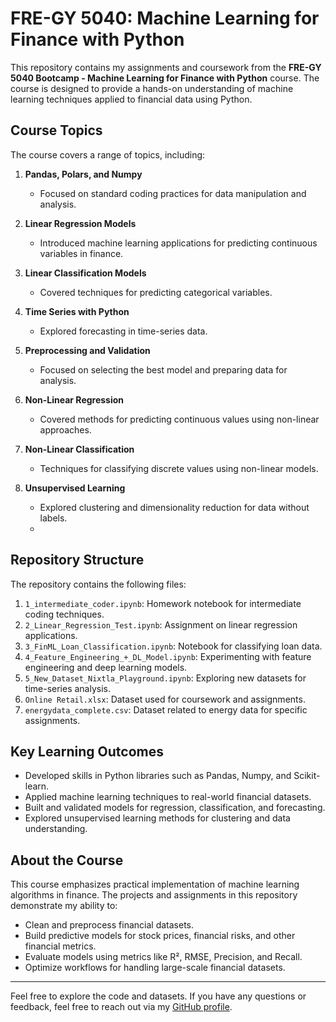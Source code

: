 # FRE-GY 5040: Machine Learning for Finance with Python

This repository contains my assignments and coursework from the **FRE-GY 5040 Bootcamp - Machine Learning for Finance with Python** course. The course is designed to provide a hands-on understanding of machine learning techniques applied to financial data using Python.

## Course Topics
The course covers a range of topics, including:

1. **Pandas, Polars, and Numpy**
   - Focused on standard coding practices for data manipulation and analysis.

2. **Linear Regression Models**
   - Introduced machine learning applications for predicting continuous variables in finance.

3. **Linear Classification Models**
   - Covered techniques for predicting categorical variables.

4. **Time Series with Python**
   - Explored forecasting in time-series data.

5. **Preprocessing and Validation**
   - Focused on selecting the best model and preparing data for analysis.

6. **Non-Linear Regression**
   - Covered methods for predicting continuous values using non-linear approaches.

7. **Non-Linear Classification**
   - Techniques for classifying discrete values using non-linear models.

8. **Unsupervised Learning**
   - Explored clustering and dimensionality reduction for data without labels.
   - 
## Repository Structure
The repository contains the following files:

1. `1_intermediate_coder.ipynb`: Homework notebook for intermediate coding techniques.
2. `2_Linear_Regression_Test.ipynb`: Assignment on linear regression applications.
3. `3_FinML_Loan_Classification.ipynb`: Notebook for classifying loan data.
4. `4_Feature_Engineering_+_DL_Model.ipynb`: Experimenting with feature engineering and deep learning models.
5. `5_New_Dataset_Nixtla_Playground.ipynb`: Exploring new datasets for time-series analysis.
6. `Online Retail.xlsx`: Dataset used for coursework and assignments.
7. `energydata_complete.csv`: Dataset related to energy data for specific assignments.

## Key Learning Outcomes
- Developed skills in Python libraries such as Pandas, Numpy, and Scikit-learn.
- Applied machine learning techniques to real-world financial datasets.
- Built and validated models for regression, classification, and forecasting.
- Explored unsupervised learning methods for clustering and data understanding.

## About the Course
This course emphasizes practical implementation of machine learning algorithms in finance. The projects and assignments in this repository demonstrate my ability to:
- Clean and preprocess financial datasets.
- Build predictive models for stock prices, financial risks, and other financial metrics.
- Evaluate models using metrics like R², RMSE, Precision, and Recall.
- Optimize workflows for handling large-scale financial datasets.

---

Feel free to explore the code and datasets. If you have any questions or feedback, feel free to reach out via my [GitHub profile](https://github.com/YutongWu12).
